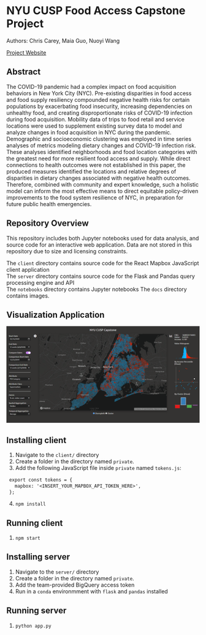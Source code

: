 # NYU CUSP Food Access Capstone Project

Authors: Chris Carey, Maia Guo, Nuoyi Wang

[Project Website](https://chriscarey.tech/nyu/capstone)

## Abstract

The COVID-19 pandemic had a complex impact on food acquisition behaviors in New York City (NYC). Pre-existing disparities in food access and food supply resiliency compounded negative health risks for certain populations by exacerbating food insecurity, increasing dependencies on unhealthy food, and creating disproportionate risks of COVID-19 infection during food acquisition. Mobility data of trips to food retail and service locations were used to supplement existing survey data to model and analyze changes in food acquisition in NYC during the pandemic. Demographic and socioeconomic clustering was employed in time series analyses of metrics modeling dietary changes and COVID-19 infection risk. These analyses identified neighborhoods and food location categories with the greatest need for more resilient food access and supply. While direct connections to health outcomes were not established in this paper, the produced measures identified the locations and relative degrees of disparities in dietary changes associated with negative health outcomes. Therefore, combined with community and expert knowledge, such a holistic model can inform the most effective means to direct equitable policy-driven improvements to the food system resilience of NYC, in preparation for future public health emergencies.

## Repository Overview

This repository includes both Jupyter notebooks used for data analysis, and source code for an interactive web application. Data are not stored in this repository due to size and licensing constraints.

The `client` directory contains source code for the React Mapbox JavaScript client application\
The `server` directory contains source code for the Flask and Pandas query processing engine and API\
The `notebooks` directory contains Jupyter notebooks
The `docs` directory contains images.

## Visualization Application

![Screenshot of Client Application](./docs/app1.png)

## Installing client

 1. Navigate to the `client/` directory
 2. Create a folder in the directory named `private`.
 3. Add the following JavaScript file inside `private` named `tokens.js`:
 ```
  export const tokens = {
    mapbox: '<INSERT_YOUR_MAPBOX_API_TOKEN_HERE>',
  };
 ```
 4. `npm install`


## Running client

 1. `npm start`


## Installing server

 1. Navigate to the `server/` directory
 2. Create a folder in the directory named `private`.
 3. Add the team-provided BigQuery access token
 4. Run in a `conda` environmment with `flask` and `pandas` installed

## Running server

 1. `python app.py`
